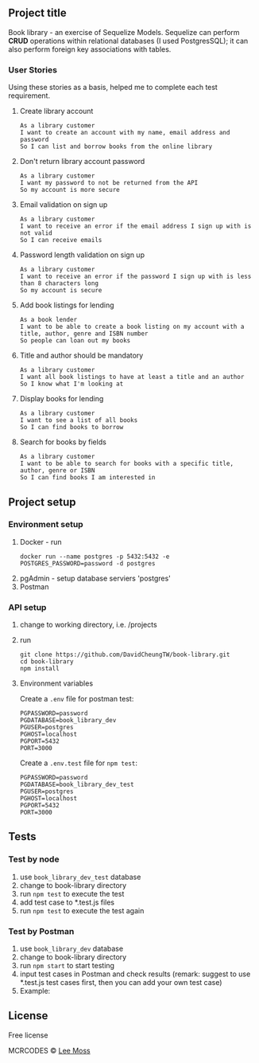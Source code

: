 ## Project title

Book library - an exercise of Sequelize Models. Sequelize can perform **CRUD** operations within relational databases (I used PostgresSQL); it can also perform foreign key associations with tables.

### User Stories

Using these stories as a basis, helped me to complete each test requirement.

1. Create library account

   ```
   As a library customer
   I want to create an account with my name, email address and password
   So I can list and borrow books from the online library
   ```

2. Don't return library account password

   ```
   As a library customer
   I want my password to not be returned from the API
   So my account is more secure
   ```

3. Email validation on sign up

   ```
   As a library customer
   I want to receive an error if the email address I sign up with is not valid
   So I can receive emails
   ```

4. Password length validation on sign up

   ```
   As a library customer
   I want to receive an error if the password I sign up with is less than 8 characters long
   So my account is secure
   ```

5. Add book listings for lending

   ```
   As a book lender
   I want to be able to create a book listing on my account with a title, author, genre and ISBN number
   So people can loan out my books
   ```

6. Title and author should be mandatory

   ```
   As a library customer
   I want all book listings to have at least a title and an author
   So I know what I'm looking at
   ```

7. Display books for lending

   ```
   As a library customer
   I want to see a list of all books
   So I can find books to borrow
   ```

8. Search for books by fields

   ```
   As a library customer
   I want to be able to search for books with a specific title, author, genre or ISBN
   So I can find books I am interested in
   ```

## Project setup

### Environment setup

1. Docker - run
   ```
   docker run --name postgres -p 5432:5432 -e POSTGRES_PASSWORD=password -d postgres
   ```
2. pgAdmin - setup database serviers 'postgres'
3. Postman

### API setup

1. change to working directory, i.e. /projects
2. run
   ```
   git clone https://github.com/DavidCheungTW/book-library.git
   cd book-library
   npm install
   ```
3. Environment variables

   Create a `.env` file for postman test:

   ```
   PGPASSWORD=password
   PGDATABASE=book_library_dev
   PGUSER=postgres
   PGHOST=localhost
   PGPORT=5432
   PORT=3000
   ```

   Create a `.env.test` file for `npm test`:

   ```
   PGPASSWORD=password
   PGDATABASE=book_library_dev_test
   PGUSER=postgres
   PGHOST=localhost
   PGPORT=5432
   PORT=3000
   ```

## Tests

### Test by node

1. use `book_library_dev_test` database
2. change to book-library directory
3. run `npm test` to execute the test
4. add test case to \*.test.js files
5. run `npm test` to execute the test again

### Test by Postman

1. use `book_library_dev` database
2. change to book-library directory
3. run `npm start` to start testing
4. input test cases in Postman and check results (remark: suggest to use \*.test.js test cases first, then you can add your own test case)
5. Example:

## License

Free license

MCRCODES © [Lee Moss]()
